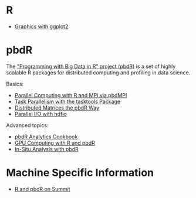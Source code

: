 # R

* [Graphics with ggplot2](./build/ggplot2.md)



# pbdR

The ["Programming with Big Data in R" project (pbdR)](https://pbdr.org/) is a set of highly scalable R packages for distributed computing and profiling in data science.

Basics:
* [Parallel Computing with R and MPI via pbdMPI](./content/pbdR/mpi.md)
* [Task Parallelism with the tasktools Package](./content/pbdR/tasktools.md)
* [Distributed Matrices the pbdR Way](./content/dist_mats.md)
* [Parallel I/O with hdfio](./content/pbdR/hdfio.md)

Advanced topics:
* [pbdR Analytics Cookbook](./content/pbdR/analytics.md)
* [GPU Computing with R and pbdR](./content/pbdR/gpgpu.md)
* [In-Situ Analysis with pbdR](./content/pbdR/insitu.md)


# Machine Specific Information

* [R and pbdR on Summit](./content/machines/summit.md)
